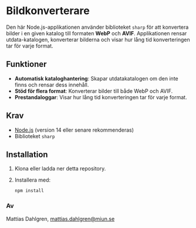 # Bildkonverterare

Den här Node.js-applikationen använder biblioteket `sharp` för att konvertera bilder i en given katalog till formaten **WebP** och **AVIF**. Applikationen rensar utdata-katalogen, konverterar bilderna och visar hur lång tid konverteringen tar för varje format.

## Funktioner

- **Automatisk kataloghantering**: Skapar utdatakatalogen om den inte finns och rensar dess innehåll.
- **Stöd för flera format**: Konverterar bilder till både WebP och AVIF.
- **Prestandaloggar**: Visar hur lång tid konverteringen tar för varje format.

## Krav

- [Node.js](https://nodejs.org/) (version 14 eller senare rekommenderas)
- Biblioteket `sharp`

## Installation

1. Klona eller ladda ner detta repository.
2. Installera med:

   ```bash
   npm install


### Av
Mattias Dahlgren, mattias.dahlgren@miun.se